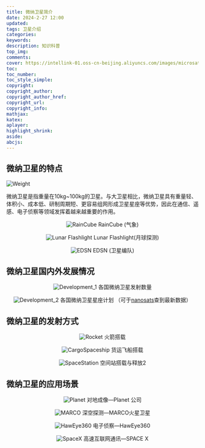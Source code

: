 ```yaml
---
title: 微纳卫星简介
date: 2024-2-27 12:00
updated:
tags: 卫星介绍
categories:
keywords:
description: 知识科普
top_img:
comments:
cover: https://intellink-01.oss-cn-beijing.aliyuncs.com/images/microsatellite_inf/Weight.png
toc:
toc_number:
toc_style_simple:
copyright:
copyright_author:
copyright_author_href:
copyright_url:
copyright_info:
mathjax:
katex:
aplayer:
highlight_shrink:
aside:
abcjs:
---
```


## 微纳卫星的特点

![Weight](https://intellink-01.oss-cn-beijing.aliyuncs.com/images/microsatellite_inf/Weight.png)

微纳卫星是指重量在10kg~100kg的卫星。与大卫星相比，微纳卫星具有重量轻、体积小、成本低、研制周期短、更容易组网形成卫星星座等优势，因此在通信、遥感、电子侦察等领域发挥着越来越重要的作用。
<center>

![RainCube](https://intellink-01.oss-cn-beijing.aliyuncs.com/images/microsatellite_inf/RainCube.jpg)
RainCube (气象)

![Lunar Flashlight](https://intellink-01.oss-cn-beijing.aliyuncs.com/images/microsatellite_inf/LunarFlashlight.jpg)
Lunar Flashlight(月球探测)

![EDSN](https://intellink-01.oss-cn-beijing.aliyuncs.com/images/microsatellite_inf/EDSN.jpg)
EDSN (卫星编队)
</center>

## 微纳卫星国内外发展情况

<center>

![Development_1](https://intellink-01.oss-cn-beijing.aliyuncs.com/images/microsatellite_inf/Development_1.png)
各国微纳卫星发射数量

![Development_2](https://intellink-01.oss-cn-beijing.aliyuncs.com/images/microsatellite_inf/Development_2.png)
各国微纳卫星星座计划
（可于[nanosats](https://www.nanosats.eu/)查到最新数据）
</center>

## 微纳卫星的发射方式

<center>

![Rocket](https://intellink-01.oss-cn-beijing.aliyuncs.com/images/microsatellite_inf/Rocket.png)
火箭搭载

![CargoSpaceship](https://intellink-01.oss-cn-beijing.aliyuncs.com/images/microsatellite_inf/CargoSpaceship.jpg)
货运飞船搭载

![SpaceStation](https://intellink-01.oss-cn-beijing.aliyuncs.com/images/microsatellite_inf/SpaceStation.jpg)
空间站搭载与释放2
</center>

## 微纳卫星的应用场景

<center>

![Planet](https://intellink-01.oss-cn-beijing.aliyuncs.com/images/microsatellite_inf/Planet.png)
对地成像—Planet 公司

![MARCO](https://intellink-01.oss-cn-beijing.aliyuncs.com/images/microsatellite_inf/MARCO.png)
深空探测—MARCO火星卫星

![HawEye360](https://intellink-01.oss-cn-beijing.aliyuncs.com/images/microsatellite_inf/HawEye360.png)
电子侦察—HawEye360

![SpaceX](https://intellink-01.oss-cn-beijing.aliyuncs.com/images/microsatellite_inf/SpaceX.jpg)
高速互联网通讯—SPACE X
</center>
